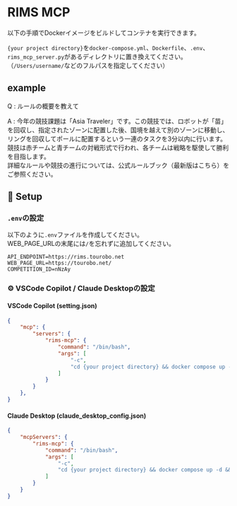 # RIMS MCP

以下の手順でDockerイメージをビルドしてコンテナを実行できます。

`{your project directory}`を`docker-compose.yml`、`Dockerfile`、`.env`、`rims_mcp_server.py`があるディレクトリに置き換えてください。（`/Users/username/`などのフルパスを指定してください）

## example

Q : ルールの概要を教えて

A : 今年の競技課題は「Asia Traveler」です。この競技では、ロボットが「苗」を回収し、指定されたゾーンに配置した後、国境を越えて別のゾーンに移動し、リングを回収してポールに配置するという一連のタスクを3分以内に行います。競技は赤チームと青チームの対戦形式で行われ、各チームは戦略を駆使して勝利を目指します。  
詳細なルールや競技の進行については、公式ルールブック（最新版はこちら）をご参照ください。

## 🔨 Setup

### `.env`の設定

以下のように`.env`ファイルを作成してください。  
WEB_PAGE_URLの末尾には`/`を忘れずに追加してください。

```env
API_ENDPOINT=https://rims.tourobo.net
WEB_PAGE_URL=https://tourobo.net/
COMPETITION_ID=nNzAy
```

### ⚙️ VSCode Copilot / Claude Desktopの設定

#### VSCode Copilot (setting.json)

```json
{
    "mcp": {
        "servers": {
            "rims-mcp": {
                "command": "/bin/bash",
                "args": [
                    "-c",
                    "cd {your project directory} && docker compose up -d && sleep 3 && docker exec -i rims-mcp python rims_mcp_server.py"
                ]
            }
        }
    },
}
```

#### Claude Desktop (claude_desktop_config.json)

```json
{
    "mcpServers": {
        "rims-mcp": {
            "command": "/bin/bash",
            "args": [
                "-c",
                "cd {your project directory} && docker compose up -d && sleep 3 && docker exec -i rims-mcp python rims_mcp_server.py"
            ]
        }
    }
}
```
